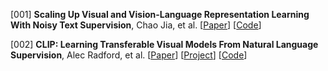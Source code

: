[001] **Scaling Up Visual and Vision-Language Representation Learning With Noisy Text Supervision**, Chao Jia, et al. 
[[Paper](https://arxiv.org/abs/2102.05918)] 
[[Code]()] 

[002] **CLIP: Learning Transferable Visual Models From Natural Language Supervision**, Alec Radford, et al. 
[[Paper](https://arxiv.org/abs/2103.00020)] 
[[Project](https://openai.com/blog/clip/)]
[[Code](https://github.com/openai/CLIP)] 


